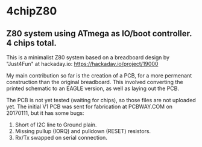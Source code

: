 # 4chipZ80
Z80 system using ATmega as IO/boot controller.  4 chips total.
---
This is a minimalist Z80 system based on a breadboard design by "Just4Fun" at hackaday.io:
https://hackaday.io/project/19000

My main contribution so far is the creation of a PCB, for a more permenant construction than the original breadboard.
This involved converting the printed schematic to an EAGLE version, as well as laying out the PCB. 

The PCB is not yet tested (waiting for chips), so those files are not uploaded yet.
The initial V1 PCB was sent for fabrication at PCBWAY.COM on 20170111, but it has some bugs:
 1. Short of I2C line to Ground plain.
 2. Missing pullup (IORQ) and pulldown (RESET) resistors.
 3. Rx/Tx swapped on serial connection.
 
